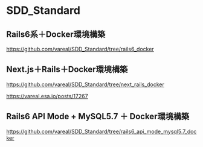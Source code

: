 # SDD_Standard
## Rails6系＋Docker環境構築
https://github.com/vareal/SDD_Standard/tree/rails6_docker

## Next.js＋Rails＋Docker環境構築
https://github.com/vareal/SDD_Standard/tree/next_rails_docker

https://vareal.esa.io/posts/17267

## Rails6 API Mode + MySQL5.7 ＋ Docker環境構築
https://github.com/vareal/SDD_Standard/tree/rails6_api_mode_mysql5.7_docker
